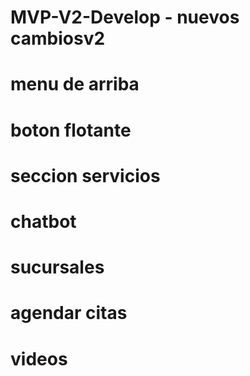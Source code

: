 # MVP-V2-Develop - nuevos cambiosv2

# menu de arriba
# boton flotante
# seccion servicios
# chatbot
# sucursales
# agendar citas
# videos
